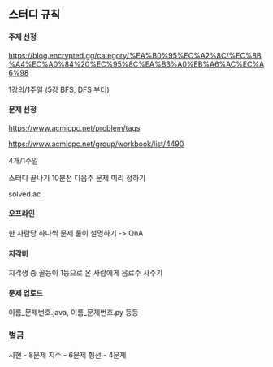 ## 스터디 규칙

#### 주제 선정
https://blog.encrypted.gg/category/%EA%B0%95%EC%A2%8C/%EC%8B%A4%EC%A0%84%20%EC%95%8C%EA%B3%A0%EB%A6%AC%EC%A6%98

1강의/1주일 (5강 BFS, DFS 부터)

#### 문제 선정
https://www.acmicpc.net/problem/tags

https://www.acmicpc.net/group/workbook/list/4490

4개/1주일

스터디 끝나기 10분전 다음주 문제 미리 정하기

solved.ac

#### 오프라인
한 사람당 하나씩 문제 풀이 설명하기 -> QnA

#### 지각비
지각생 중 꼴등이 1등으로 온 	사람에게 음료수 사주기

#### 문제 업로드
이름_문제번호.java, 이름_문제번호.py 등등

### 벌금
시현 - 8문제
지수 - 6문제
형선 - 4문제

